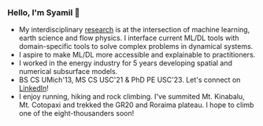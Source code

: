 ### Hello, I'm Syamil 👋

- My interdisciplinary [research](https://scholar.google.com/citations?user=mQUFzL8AAAAJ&hl=en) is at the intersection of machine learning, earth science and flow physics. I interface current ML/DL tools with domain-specific tools to solve complex problems in dynamical systems. 
- I aspire to make ML/DL more accessible and explainable to practitioners. 
- I worked in the energy industry for 5 years developing spatial and numerical subsurface models.
- BS CS UMich'13, MS CS USC'21 & PhD PE USC'23. Let's connect on <a href="https://www.linkedin.com/in/rsyamil/">LinkedIn</a>!
- I enjoy running, hiking and rock climbing. I've summited Mt. Kinabalu, Mt. Cotopaxi and trekked the GR20 and Roraima plateau. I hope to climb one of the eight-thousanders soon!



